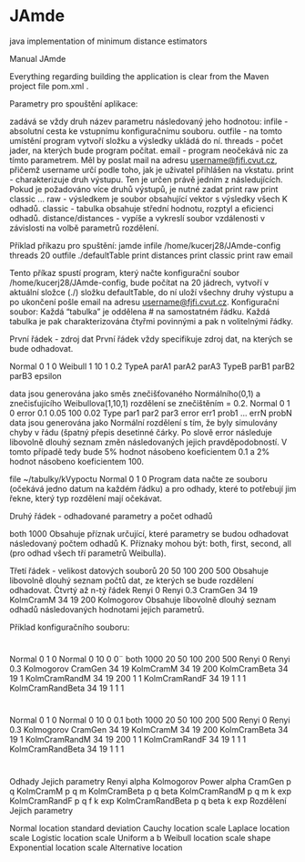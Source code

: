 JAmde
=====

java implementation of minimum distance estimators

Manual JAmde

Everything regarding building the application is clear from the Maven project file pom.xml .


Parametry pro spouštění aplikace:

zadává se vždy druh název parametru následovaný jeho hodnotou:
infile - absolutní cesta ke vstupnímu konfiguračnímu souboru.
outfile - na tomto umístění program vytvoří složku a výsledky ukládá do ní.
threads - počet jader, na kterých bude program počítat.
email - program neočekává nic za tímto parametrem. Měl by poslat mail na adresu username@fjfi.cvut.cz, přičemž username určí podle toho, jak je uživatel přihlášen na vkstatu.
print - charakterizuje druh výstupu. Ten je určen právě jedním z následujících. Pokud je požadováno více druhů výstupů, je nutné zadat print raw print classic ...
raw - výsledkem je soubor obsahující vektor s výsledky všech K odhadů.
classic - tabulka obsahuje střední hodnotu, rozptyl a eficienci odhadů.
distance/distances - vypíše a vykreslí soubor vzdálenosti v závislosti na volbě parametrů rozdělení.

Příklad příkazu pro spuštění:
jamde infile /home/kucerj28/JAmde-config threads 20 outfile ./defaultTable print distances print classic print raw email

Tento příkaz spustí program, který načte konfigurační soubor /home/kucerj28/JAmde-config, bude počítat na 20 jádrech, vytvoří v aktuální složce (./) složku defaultTable, do ní uloží všechny druhy výstupu a po ukončení pošle email na adresu username@fjfi.cvut.cz.
Konfigurační soubor:
Každá “tabulka” je oddělena # na samostatném řádku. Každá tabulka je pak charakterizována čtyřmi povinnými a pak n volitelnými řádky.

První řádek - zdroj dat
První řádek vždy specifikuje zdroj dat, na kterých se bude odhadovat.

Normal 0 1 0 Weibull 1 10 1 0.2
TypeA parA1 parA2 parA3 TypeB parB1 parB2 parB3 epsilon

data jsou generována jako směs znečišťovaného Normálního(0,1) a znečisťujícího Weibullova(1,10,1) rozdělení se znečištěním  = 0.2. 
Normal 0 1 0 error 0.1 0.05 100 0.02
Type par1 par2 par3 error err1 prob1 … errN probN
data jsou generována jako Normální rozdělení s tím, že byly simulovány chyby v řádu (špatný přepis desetinné čárky. Po slově error následuje libovolně dlouhý seznam změn následovaných jejich pravděpodobností. V tomto případě tedy bude 5% hodnot násobeno koeficientem 0.1 a 2% hodnot násobeno koeficientem 100.

file ~/tabulky/kVypoctu Normal 0 1 0
Program data načte ze souboru (očekává jedno datum na každém řádku) a pro odhady, které to potřebují jim řekne, který typ rozdělení mají očekávat. 	

Druhý řádek - odhadované parametry a počet odhadů

both 1000
Obsahuje příznak určující, které parametry se budou odhadovat následovaný počtem odhadů K.
Příznaky mohou být: both, first, second, all (pro odhad všech tří parametrů Weibulla).

Třetí řádek - velikost datových souborů
20 50 100 200 500
Obsahuje libovolně dlouhý seznam počtů dat, ze kterých se bude rozdělení odhadovat.
Čtvrtý až n-tý řádek
Renyi 0
Renyi 0.3
CramGen 34 19 
KolmCramM 34 19 200
Kolmogorov
Obsahuje libovolně dlouhý seznam odhadů následovaných hodnotami jejich parametrů. 

Příklad konfiguračního souboru:
#
Normal 0 1 0 Normal 0 10 0 0¨
both 1000
20 50 100 200 500
Renyi 0
Renyi 0.3
Kolmogorov
CramGen 34 19 
KolmCramM 34 19 200
KolmCramBeta 34 19  1
KolmCramRandM 34 19 200 1 1
KolmCramRandF 34 19  1 1 1
KolmCramRandBeta 34 19  1 1 1
#
Normal 0 1 0 Normal 0 10 0 0.1
both 1000
20 50 100 200 500
Renyi 0
Renyi 0.3
Kolmogorov
CramGen 34 19 
KolmCramM 34 19 200
KolmCramBeta 34 19  1
KolmCramRandM 34 19 200 1 1
KolmCramRandF 34 19  1 1 1
KolmCramRandBeta 34 19  1 1 1
#
Odhady			Jejich parametry
Renyi 				alpha
Kolmogorov 
Power				alpha
CramGen			p	q
KolmCramM			p	q	m
KolmCramBeta		p	q 	beta
KolmCramRandM		p	q	m	k	exp
KolmCramRandF		p	q	f	k	exp
KolmCramRandBeta		p	q	beta	k	exp
Rozdělení			Jejich parametry
	 	 	
Normal 			location	standard deviation
Cauchy 			location	scale
Laplace			location	scale
Logistic			location	scale
Uniform			a		b
Weibull				location	scale		shape
Exponential			location	scale
Alternative			location


